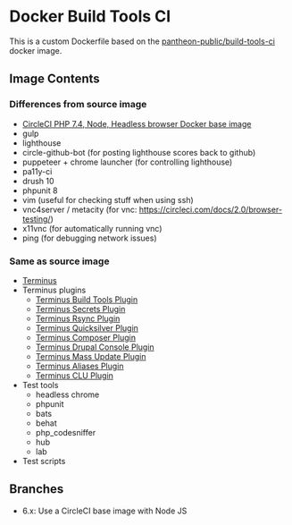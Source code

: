 # Docker Build Tools CI

This is a custom Dockerfile based on the [pantheon-public/build-tools-ci](https://quay.io/repository/pantheon-public/build-tools-ci) docker image.

## Image Contents

### Differences from source image

- [CircleCI PHP 7.4, Node, Headless browser Docker base image](https://hub.docker.com/r/circleci/php)
- gulp
- lighthouse
- circle-github-bot (for posting lighthouse scores back to github)
- puppeteer + chrome launcher (for controlling lighthouse)
- pa11y-ci
- drush 10
- phpunit 8
- vim (useful for checking stuff when using ssh)
- vnc4server / metacity (for vnc: https://circleci.com/docs/2.0/browser-testing/)
- x11vnc (for automatically running vnc)
- ping (for debugging network issues)

### Same as source image
- [Terminus](https://github.com/pantheon-systems/terminus)
- Terminus plugins
  - [Terminus Build Tools Plugin](https://github.com/pantheon-systems/terminus-build-tools-plugin)
  - [Terminus Secrets Plugin](https://github.com/pantheon-systems/terminus-secrets-plugin)
  - [Terminus Rsync Plugin](https://github.com/pantheon-systems/terminus-rsync-plugin)
  - [Terminus Quicksilver Plugin](https://github.com/pantheon-systems/terminus-quicksilver-plugin)
  - [Terminus Composer Plugin](https://github.com/pantheon-systems/terminus-composer-plugin)
  - [Terminus Drupal Console Plugin](https://github.com/pantheon-systems/terminus-drupal-console-plugin)
  - [Terminus Mass Update Plugin](https://github.com/pantheon-systems/terminus-mass-update)
  - [Terminus Aliases Plugin](https://github.com/pantheon-systems/terminus-aliases-plugin)
  - [Terminus CLU Plugin](https://github.com/pantheon-systems/terminus-clu-plugin)
- Test tools
  - headless chrome
  - phpunit
  - bats
  - behat
  - php_codesniffer
  - hub
  - lab
- Test scripts

## Branches

- 6.x: Use a CircleCI base image with Node JS
